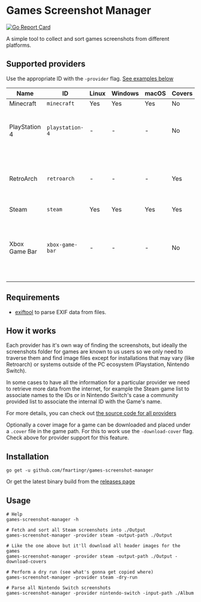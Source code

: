# Games Screenshot Manager

[![Go Report Card](https://goreportcard.com/badge/github.com/fmartingr/games-screenshot-manager)](https://goreportcard.com/report/github.com/fmartingr/games-screenshot-manager)

A simple tool to collect and sort games screenshots from different platforms.

## Supported providers

Use the appropriate ID with the `-provider` flag. [See examples below](#Usage)

| Name            | ID                | Linux | Windows | macOS | Covers | Notes                                               |
| --------------- | ----------------- | ----- | ------- | ----- | ------ | --------------------------------------------------- |
| Minecraft       | `minecraft`       | Yes   | Yes     | Yes   | No     |
| PlayStation 4   | `playstation-4`   | -     | -       | -     | No     | Requires `-input-path` pointing to PS4 folder       |
| RetroArch       | `retroarch`       | -     | -       | -     | Yes    | Requires `-input-path` pointing to Playlists folder |
| Steam           | `steam`           | Yes   | Yes     | Yes   | Yes    |
| Xbox Game Bar | `xbox-game-bar` | - | - | - | No | Requires `-input-path` pointing to the folder holding the captures |

## Requirements

- [exiftool](https://exiftool.org/) to parse EXIF data from files.

## How it works

Each provider has it's own way of finding the screenshots, but ideally the screenshots folder for games are known to us users so we only need to traverse them and find image files except for installations that may vary (like Retroarch) or systems outside of the PC ecosystem (Playstation, Nintendo Switch).

In some cases to have all the information for a particular provider we need to retrieve more data from the internet, for example the Steam game list to associate names to the IDs or in Nintendo Switch's case a community provided list to associate the internal ID with the Game's name.

For more details, you can check out [the source code for all providers](https://github.com/fmartingr/games-screenshot-manager/tree/master/pkg/providers)

Optionally a cover image for a game can be downloaded and placed under a `.cover` file in the game path. For this to work use the `-download-cover` flag. Check above for provider support for this feature.

## Installation

```
go get -u github.com/fmartingr/games-screenshot-manager
```

Or get the latest binary build from the [releases page](https://github.com/fmartingr/games-screenshot-manager/releases)

## Usage

```
# Help
games-screenshot-manager -h

# Fetch and sort all Steam screenshots into ./Output
games-screenshot-manager -provider steam -output-path ./Output

# Like the one above but it'll download all header images for the games
games-screenshot-manager -provider steam -output-path ./Output -download-covers

# Perform a dry run (see what's gonna get copied where)
games-screenshot-manager -provider steam -dry-run

# Parse all Nintendo Switch screenshots
games-screenshot-manager -provider nintendo-switch -input-path ./Album
```
